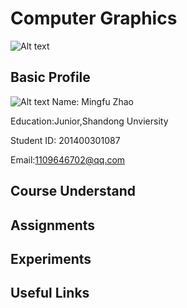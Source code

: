 # Computer Graphics
![Alt text](http://p1.bqimg.com/567571/e87f581f127b4415.png)


## Basic Profile
![Alt text](http://p1.bqimg.com/567571/e87f581f127b4415.png)
 Name: Mingfu Zhao
 
 Education:Junior,Shandong Unviersity
 
 Student ID: 201400301087
 
 Email:1109646702@qq.com
 
## Course Understand



## Assignments



## Experiments



## Useful Links
